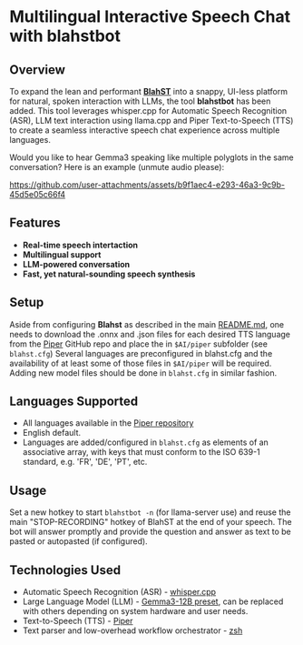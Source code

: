 # Multilingual Interactive Speech Chat with **blahstbot**

## Overview
To expand the lean and performant [**BlahST**](https://github.com/QuantiusBenignus/BlahST) into a snappy, UI-less platform for natural, spoken interaction with LLMs, the tool **blahstbot** has been added.
This tool leverages whisper.cpp for Automatic Speech Recognition (ASR), LLM text interaction using llama.cpp and Piper Text-to-Speech (TTS) to create a seamless interactive speech chat experience across multiple languages.

Would you like to hear Gemma3 speaking like multiple polyglots in the same conversation? Here is an example (unmute audio please):



https://github.com/user-attachments/assets/b9f1aec4-e293-46a3-9c9b-45d5e05c66f4


## Features

* **Real-time speech intertaction**
* **Multilingual support**
* **LLM-powered conversation**
* **Fast, yet natural-sounding speech synthesis**

## Setup
Aside from configuring **Blahst** as described in the main [README.md](README.md), one needs to download the .onnx and .json files for each desired TTS language from the [Piper](https://github.com/rhasspy/piper) GitHub repo and place the in `$AI/piper` subfolder (see `blahst.cfg`)
Several languages are preconfigured in blahst.cfg and the availability of at least some of those files in `$AI/piper` will be required.
Adding new model files should be done in `blahst.cfg` in similar fashion.

## Languages Supported
- All languages available in the [Piper repository](https://github.com/rhasspy/piper/blob/master/VOICES.md)
- English default.
- Languages are added/configured in `blahst.cfg` as elements of an associative array, with keys that must conform to the ISO 639-1 standard, e.g. 'FR', 'DE', 'PT', etc.

## Usage
Set a new hotkey to start `blahstbot -n` (for llama-server use) and reuse the main "STOP-RECORDING" hotkey of BlahST at the end of your speech. 
The bot will answer promptly and provide the question and answer as text to be pasted or autopasted (if configured). 

## Technologies Used
- Automatic Speech Recognition (ASR) - [whisper.cpp](https://github.com/ggml-org/whisper.cpp)
- Large Language Model (LLM) - [Gemma3-12B preset](https://huggingface.co/google/gemma-3-12b-it-qat-q4_0-gguf), can be replaced with others depending on system hardware and user needs.
- Text-to-Speech (TTS) - [Piper](https://github.com/rhasspy/piper)
- Text parser and low-overhead workflow orchestrator - [zsh](https://www.zsh.org/)
